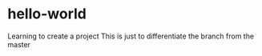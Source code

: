 # hello-world
Learning to create a project
This is just to differentiate the branch from the master 
